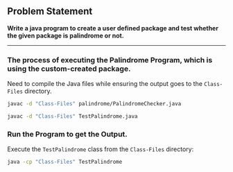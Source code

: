 ## Problem Statement

**Write a java program to create a user defined package and test whether the given package is palindrome or not.**

---

### The process of executing the Palindrome Program, which is using the custom-created package.

Need to compile the Java files while ensuring the output goes to the `Class-Files` directory.

```bash
javac -d "Class-Files" palindrome/PalindromeChecker.java
```

```bash
javac -d "Class-Files" TestPalindrome.java
```

### Run the Program to get the Output.

Execute the `TestPalindrome` class from the `Class-Files` directory:

```bash
java -cp "Class-Files" TestPalindrome
```
